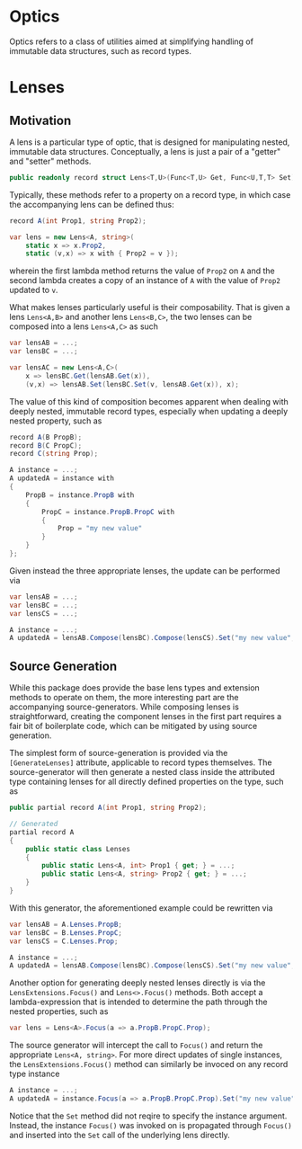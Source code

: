 # Optics

Optics refers to a class of utilities aimed at simplifying handling of immutable data structures,
such as record types.

# Lenses

## Motivation

A lens is a particular type of optic, that is designed for manipulating nested, immutable data structures.
Conceptually, a lens is just a pair of a "getter" and "setter" methods.
```csharp
public readonly record struct Lens<T,U>(Func<T,U> Get, Func<U,T,T> Set);
```
Typically, these methods refer to a property
on a record type, in which case the accompanying lens can be defined thus:
```csharp
record A(int Prop1, string Prop2);

var lens = new Lens<A, string>(
	static x => x.Prop2,
	static (v,x) => x with { Prop2 = v });
```
wherein the first lambda method returns the value of `Prop2` on `A` and the second lambda creates a copy of an instance 
of `A` with the value of `Prop2` updated to `v`.

What makes lenses particularly useful is their composability. That is given a lens `Lens<A,B>` and another lens `Lens<B,C>`,
the two lenses can be composed into a lens `Lens<A,C>` as such
```csharp
var lensAB = ...;
var lensBC = ...;

var lensAC = new Lens<A,C>(
	x => lensBC.Get(lensAB.Get(x)),
	(v,x) => lensAB.Set(lensBC.Set(v, lensAB.Get(x)), x);
```
The value of this kind of composition becomes apparent when dealing with deeply nested, immutable record types, 
especially when updating a deeply nested property, such as
```csharp
record A(B PropB);
record B(C PropC);
record C(string Prop);

A instance = ...;
A updatedA = instance with 
{
	PropB = instance.PropB with 
	{
		PropC = instance.PropB.PropC with 
		{
			Prop = "my new value"
		}
	}
};
```
Given instead the three appropriate lenses, the update can be performed via
```csharp
var lensAB = ...;
var lensBC = ...;
var lensCS = ...;

A instance = ...;
A updatedA = lensAB.Compose(lensBC).Compose(lensCS).Set("my new value", instance);
```

## Source Generation

While this package does provide the base lens types and extension methods to operate on them,
the more interesting part are the accompanying source-generators. While composing lenses is straightforward,
creating the component lenses in the first part requires a fair bit of boilerplate code, which can be 
mitigated by using source generation.

The simplest form of source-generation is provided via the `[GenerateLenses]` attribute, applicable
to record types themselves. The source-generator will then generate a nested class inside the attributed type
containing lenses for all directly defined properties on the type, such as
```csharp
public partial record A(int Prop1, string Prop2);

// Generated
partial record A
{
	public static class Lenses
	{
		public static Lens<A, int> Prop1 { get; } = ...;
		public static Lens<A, string> Prop2 { get; } = ...;
	}
}
```
With this generator, the aforementioned example could be rewritten via
```csharp
var lensAB = A.Lenses.PropB;
var lensBC = B.Lenses.PropC;
var lensCS = C.Lenses.Prop;

A instance = ...;
A updatedA = lensAB.Compose(lensBC).Compose(lensCS).Set("my new value", instance);
```

Another option for generating deeply nested lenses directly is via the `LensExtensions.Focus()` and `Lens<>.Focus()` methods.
Both accept a lambda-expression that is intended to determine the path through the nested properties, such as
```csharp
var lens = Lens<A>.Focus(a => a.PropB.PropC.Prop);
```
The source generator will intercept the call to `Focus()` and return the appropriate `Lens<A, string>`.
For more direct updates of single instances, the `LensExtensions.Focus()` method can similarly be invoced on any record type instance
```csharp
A instance = ...;
A updatedA = instance.Focus(a => a.PropB.PropC.Prop).Set("my new value");
```
Notice that the `Set` method did not reqire to specify the instance argument. Instead, the instance `Focus()` was invoked
on is propagated through `Focus()` and inserted into the `Set` call of the underlying lens directly.